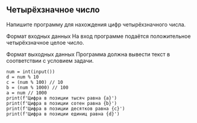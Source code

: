 ## Четырёхзначное число
Напишите программу для нахождения цифр четырёхзначного числа.

Формат входных данных
На вход программе подаётся положительное четырёхзначное целое число.

Формат выходных данных
Программа должна вывести текст в соответствии с условием задачи.

```
num = int(input())
d = num % 10
c = (num % 100) // 10
b = (num % 1000) // 100
a = num // 1000
print(f'Цифра в позиции тысяч равна {a}')
print(f'Цифра в позиции сотен равна {b}')
print(f'Цифра в позиции десятков равна {c}')
print(f'Цифра в позиции единиц равна {d}')
```